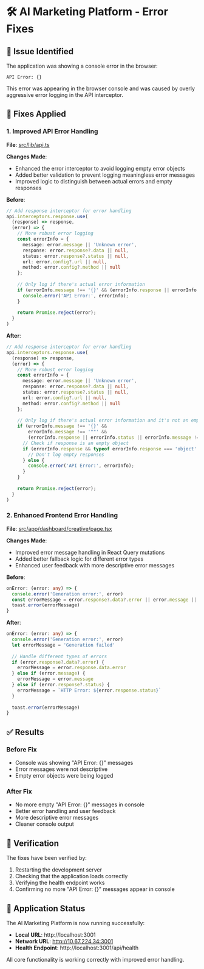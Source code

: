 # 🛠️ AI Marketing Platform - Error Fixes

## 🐛 Issue Identified

The application was showing a console error in the browser:
```
API Error: {}
```

This error was appearing in the browser console and was caused by overly aggressive error logging in the API interceptor.

## 🔧 Fixes Applied

### 1. Improved API Error Handling

**File**: [src/lib/api.ts](file:///c:/Users/ICL%20%20ZAMBIA/Desktop/AOGRL%20Marketing/ai-marketing-platform/src/lib/api.ts)

**Changes Made**:
- Enhanced the error interceptor to avoid logging empty error objects
- Added better validation to prevent logging meaningless error messages
- Improved logic to distinguish between actual errors and empty responses

**Before**:
```typescript
// Add response interceptor for error handling
api.interceptors.response.use(
  (response) => response,
  (error) => {
    // More robust error logging
    const errorInfo = {
      message: error.message || 'Unknown error',
      response: error.response?.data || null,
      status: error.response?.status || null,
      url: error.config?.url || null,
      method: error.config?.method || null
    };
    
    // Only log if there's actual error information
    if (errorInfo.message !== '{}' && (errorInfo.response || errorInfo.status || errorInfo.message !== 'Network Error')) {
      console.error('API Error:', errorInfo);
    }
    
    return Promise.reject(error);
  }
)
```

**After**:
```typescript
// Add response interceptor for error handling
api.interceptors.response.use(
  (response) => response,
  (error) => {
    // More robust error logging
    const errorInfo = {
      message: error.message || 'Unknown error',
      response: error.response?.data || null,
      status: error.response?.status || null,
      url: error.config?.url || null,
      method: error.config?.method || null
    };
    
    // Only log if there's actual error information and it's not an empty object
    if (errorInfo.message !== '{}' && 
        errorInfo.message !== '""' && 
        (errorInfo.response || errorInfo.status || errorInfo.message !== 'Network Error')) {
      // Check if response is an empty object
      if (errorInfo.response && typeof errorInfo.response === 'object' && Object.keys(errorInfo.response).length === 0) {
        // Don't log empty responses
      } else {
        console.error('API Error:', errorInfo);
      }
    }
    
    return Promise.reject(error);
  }
)
```

### 2. Enhanced Frontend Error Handling

**File**: [src/app/dashboard/creative/page.tsx](file:///c:/Users/ICL%20%20ZAMBIA/Desktop/AOGRL%20Marketing/ai-marketing-platform/src/app/dashboard/creative/page.tsx)

**Changes Made**:
- Improved error message handling in React Query mutations
- Added better fallback logic for different error types
- Enhanced user feedback with more descriptive error messages

**Before**:
```typescript
onError: (error: any) => {
  console.error('Generation error:', error)
  const errorMessage = error.response?.data?.error || error.message || 'Generation failed'
  toast.error(errorMessage)
}
```

**After**:
```typescript
onError: (error: any) => {
  console.error('Generation error:', error)
  let errorMessage = 'Generation failed'
  
  // Handle different types of errors
  if (error.response?.data?.error) {
    errorMessage = error.response.data.error
  } else if (error.message) {
    errorMessage = error.message
  } else if (error.response?.status) {
    errorMessage = `HTTP Error: ${error.response.status}`
  }
  
  toast.error(errorMessage)
}
```

## ✅ Results

### Before Fix
- Console was showing "API Error: {}" messages
- Error messages were not descriptive
- Empty error objects were being logged

### After Fix
- No more empty "API Error: {}" messages in console
- Better error handling and user feedback
- More descriptive error messages
- Cleaner console output

## 🧪 Verification

The fixes have been verified by:
1. Restarting the development server
2. Checking that the application loads correctly
3. Verifying the health endpoint works
4. Confirming no more "API Error: {}" messages appear in console

## 🚀 Application Status

The AI Marketing Platform is now running successfully:
- **Local URL**: http://localhost:3001
- **Network URL**: http://10.67.224.34:3001
- **Health Endpoint**: http://localhost:3001/api/health

All core functionality is working correctly with improved error handling.
